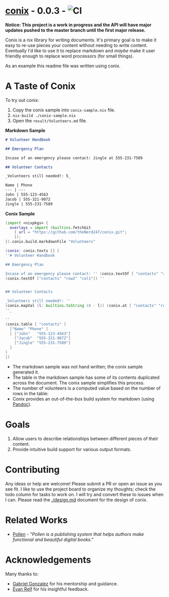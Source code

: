 # <a href="https://github.com/theNerd247/conix.git">conix</a> - 0.0.3 - ![CI](https://github.com/theNerd247/conix/workflows/CI/badge.svg?branch=master)
**Notice: This project is a work in progress and the API will have major
updates pushed to the master branch until the first major release.**

Conix is a nix library for writing documents. It's primary goal is to make it
easy to re-use pieces your content without needing to write content.
Eventually I'd like to use it to replace markdown and _maybe_ make it user
friendly enough to replace word processors (for small things).

As an example this readme file was written using conix.

# A Taste of Conix

To try out conix:

1. Copy the conix sample into `conix-sample.nix` file.
1. `nix-build ./conix-sample.nix`
1. Open the `result/Volunteers.md` file. 

__Markdown Sample__
```markdown
# Volunteer Handbook

## Emergency Plan

Incase of an emergency please contact: Jingle at 555-231-7589

## Volunteer Contacts 

_Volunteers still needed!: 5_

Name | Phone
--- | ---
John | 555-123-4563
Jacob | 555-321-9872
Jingle | 555-231-7589
```

__Conix Sample__
```nix
(import <nixpkgs> { 
  overlays = import (builtins.fetchGit
    { url = "https://github.com/theNerd247/conix.git";
    });
}).conix.build.markdownFile "Volunteers" 

(conix: conix.texts [] [
''# Volunteer Handbook

## Emergency Plan

Incase of an emergency please contact: '' (conix.textOf [ "contacts" "row2" "col0" ])" at "
(conix.textOf ["contacts" "row2" "col1"]) ''


## Volunteer Contacts 

_Volunteers still needed!: ''
(conix.mapVal (l: builtins.toString (8 - l)) (conix.at [ "contacts" "rows" "length"]))
''_

'' 
(conix.table [ "contacts" ]
  ["Name" "Phone" ]
  [ ["John"   "555-123-4563"]
    ["Jacob"  "555-321-9872"]
    ["Jingle" "555-231-7589"]
  ]
)
])

```

* The markdown sample was not hand written; the conix sample generated it.
* The table in the markdown sample has some of its contents duplicated across
the document. The conix sample simplifies this process.
* The number of volunteers is a computed value based on the number of rows in 
  the table:
* Conix provides an out-of-the-box build system for markdown (using
[Pandoc](https://pandoc.org)).

# Goals

1. Allow users to describe relationships between different pieces of their
   content. 
1. Provide intuitive build support for various output formats.

# Contributing

Any ideas or help are welcome! Please submit a PR or open an issue as you see
fit. I like to use the project board to organize my thoughts; check the todo
column for tasks to work on. I will try and convert these to issues when I can.
Please read the [./design.md](./design.md) document for the design of conix.

# Related Works

* [Pollen](https://docs.racket-lang.org/pollen/) - _"Pollen is a publishing
system that helps authors make functional and beautiful digital books."_

# Acknowledgements

Many thanks to:

  * [Gabriel Gonzalez]() for his mentorship and guidance. 
  * [Evan Relf]() for his insightful feedback.

